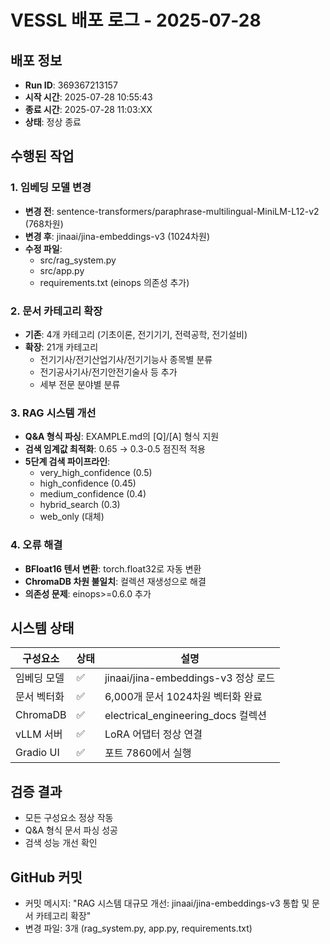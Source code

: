 # VESSL 배포 로그 - 2025-07-28

## 배포 정보
- **Run ID**: 369367213157
- **시작 시간**: 2025-07-28 10:55:43
- **종료 시간**: 2025-07-28 11:03:XX
- **상태**: 정상 종료

## 수행된 작업

### 1. 임베딩 모델 변경
- **변경 전**: sentence-transformers/paraphrase-multilingual-MiniLM-L12-v2 (768차원)
- **변경 후**: jinaai/jina-embeddings-v3 (1024차원)
- **수정 파일**: 
  - src/rag_system.py
  - src/app.py
  - requirements.txt (einops 의존성 추가)

### 2. 문서 카테고리 확장
- **기존**: 4개 카테고리 (기초이론, 전기기기, 전력공학, 전기설비)
- **확장**: 21개 카테고리
  - 전기기사/전기산업기사/전기기능사 종목별 분류
  - 전기공사기사/전기안전기술사 등 추가
  - 세부 전문 분야별 분류

### 3. RAG 시스템 개선
- **Q&A 형식 파싱**: EXAMPLE.md의 [Q]/[A] 형식 지원
- **검색 임계값 최적화**: 0.65 → 0.3-0.5 점진적 적용
- **5단계 검색 파이프라인**: 
  - very_high_confidence (0.5)
  - high_confidence (0.45)
  - medium_confidence (0.4)
  - hybrid_search (0.3)
  - web_only (대체)

### 4. 오류 해결
- **BFloat16 텐서 변환**: torch.float32로 자동 변환
- **ChromaDB 차원 불일치**: 컬렉션 재생성으로 해결
- **의존성 문제**: einops>=0.6.0 추가

## 시스템 상태
| 구성요소 | 상태 | 설명 |
|---------|------|------|
| 임베딩 모델 | ✅ | jinaai/jina-embeddings-v3 정상 로드 |
| 문서 벡터화 | ✅ | 6,000개 문서 1024차원 벡터화 완료 |
| ChromaDB | ✅ | electrical_engineering_docs 컬렉션 |
| vLLM 서버 | ✅ | LoRA 어댑터 정상 연결 |
| Gradio UI | ✅ | 포트 7860에서 실행 |

## 검증 결과
- 모든 구성요소 정상 작동
- Q&A 형식 문서 파싱 성공
- 검색 성능 개선 확인

## GitHub 커밋
- 커밋 메시지: "RAG 시스템 대규모 개선: jinaai/jina-embeddings-v3 통합 및 문서 카테고리 확장"
- 변경 파일: 3개 (rag_system.py, app.py, requirements.txt)